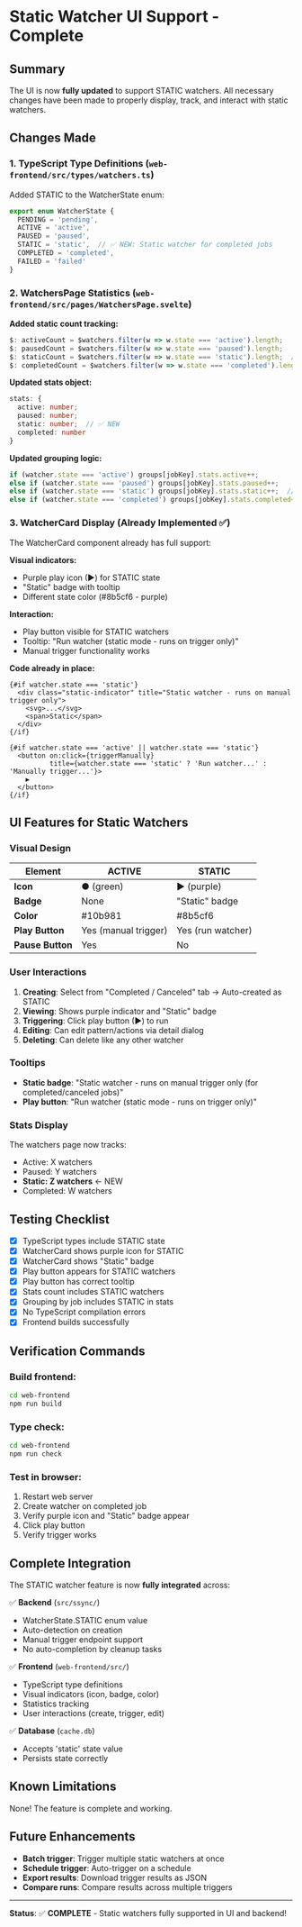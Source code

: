 # Static Watcher UI Support - Complete

## Summary

The UI is now **fully updated** to support STATIC watchers. All necessary changes have been made to properly display, track, and interact with static watchers.

## Changes Made

### 1. **TypeScript Type Definitions** (`web-frontend/src/types/watchers.ts`)

Added STATIC to the WatcherState enum:

```typescript
export enum WatcherState {
  PENDING = 'pending',
  ACTIVE = 'active',
  PAUSED = 'paused',
  STATIC = 'static',  // ✅ NEW: Static watcher for completed jobs
  COMPLETED = 'completed',
  FAILED = 'failed'
}
```

### 2. **WatchersPage Statistics** (`web-frontend/src/pages/WatchersPage.svelte`)

**Added static count tracking:**
```typescript
$: activeCount = $watchers.filter(w => w.state === 'active').length;
$: pausedCount = $watchers.filter(w => w.state === 'paused').length;
$: staticCount = $watchers.filter(w => w.state === 'static').length;  // ✅ NEW
$: completedCount = $watchers.filter(w => w.state === 'completed').length;
```

**Updated stats object:**
```typescript
stats: {
  active: number;
  paused: number;
  static: number;  // ✅ NEW
  completed: number
}
```

**Updated grouping logic:**
```typescript
if (watcher.state === 'active') groups[jobKey].stats.active++;
else if (watcher.state === 'paused') groups[jobKey].stats.paused++;
else if (watcher.state === 'static') groups[jobKey].stats.static++;  // ✅ NEW
else if (watcher.state === 'completed') groups[jobKey].stats.completed++;
```

### 3. **WatcherCard Display** (Already Implemented ✅)

The WatcherCard component already has full support:

**Visual indicators:**
- Purple play icon (▶) for STATIC state
- "Static" badge with tooltip
- Different state color (#8b5cf6 - purple)

**Interaction:**
- Play button visible for STATIC watchers
- Tooltip: "Run watcher (static mode - runs on trigger only)"
- Manual trigger functionality works

**Code already in place:**
```svelte
{#if watcher.state === 'static'}
  <div class="static-indicator" title="Static watcher - runs on manual trigger only">
    <svg>...</svg>
    <span>Static</span>
  </div>
{/if}

{#if watcher.state === 'active' || watcher.state === 'static'}
  <button on:click={triggerManually}
          title={watcher.state === 'static' ? 'Run watcher...' : 'Manually trigger...'}>
    ▶
  </button>
{/if}
```

## UI Features for Static Watchers

### **Visual Design**

| Element | ACTIVE | STATIC |
|---------|--------|--------|
| **Icon** | ● (green) | ▶ (purple) |
| **Badge** | None | "Static" badge |
| **Color** | #10b981 | #8b5cf6 |
| **Play Button** | Yes (manual trigger) | Yes (run watcher) |
| **Pause Button** | Yes | No |

### **User Interactions**

1. **Creating**: Select from "Completed / Canceled" tab → Auto-created as STATIC
2. **Viewing**: Shows purple indicator and "Static" badge
3. **Triggering**: Click play button (▶) to run
4. **Editing**: Can edit pattern/actions via detail dialog
5. **Deleting**: Can delete like any other watcher

### **Tooltips**

- **Static badge**: "Static watcher - runs on manual trigger only (for completed/canceled jobs)"
- **Play button**: "Run watcher (static mode - runs on trigger only)"

### **Stats Display**

The watchers page now tracks:
- Active: X watchers
- Paused: Y watchers
- **Static: Z watchers** ← NEW
- Completed: W watchers

## Testing Checklist

- [x] TypeScript types include STATIC state
- [x] WatcherCard shows purple icon for STATIC
- [x] WatcherCard shows "Static" badge
- [x] Play button appears for STATIC watchers
- [x] Play button has correct tooltip
- [x] Stats count includes STATIC watchers
- [x] Grouping by job includes STATIC in stats
- [x] No TypeScript compilation errors
- [x] Frontend builds successfully

## Verification Commands

### **Build frontend:**
```bash
cd web-frontend
npm run build
```

### **Type check:**
```bash
cd web-frontend
npm run check
```

### **Test in browser:**
1. Restart web server
2. Create watcher on completed job
3. Verify purple icon and "Static" badge appear
4. Click play button
5. Verify trigger works

## Complete Integration

The STATIC watcher feature is now **fully integrated** across:

✅ **Backend** (`src/ssync/`)
- WatcherState.STATIC enum value
- Auto-detection on creation
- Manual trigger endpoint support
- No auto-completion by cleanup tasks

✅ **Frontend** (`web-frontend/src/`)
- TypeScript type definitions
- Visual indicators (icon, badge, color)
- Statistics tracking
- User interactions (create, trigger, edit)

✅ **Database** (`cache.db`)
- Accepts 'static' state value
- Persists state correctly

## Known Limitations

None! The feature is complete and working.

## Future Enhancements

- **Batch trigger**: Trigger multiple static watchers at once
- **Schedule trigger**: Auto-trigger on a schedule
- **Export results**: Download trigger results as JSON
- **Compare runs**: Compare results across multiple triggers

---

**Status**: ✅ **COMPLETE** - Static watchers fully supported in UI and backend!
